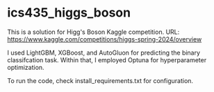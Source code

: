 # ics435_higgs_boson

This is a solution for Higg's Boson Kaggle competition. URL: https://www.kaggle.com/competitions/higgs-spring-2024/overview

I used LightGBM, XGBoost, and AutoGluon for predicting the binary classifcation task.
Within that, I employed Optuna for hyperparameter optimization. 

To run the code, check install_requirements.txt for configuration.
